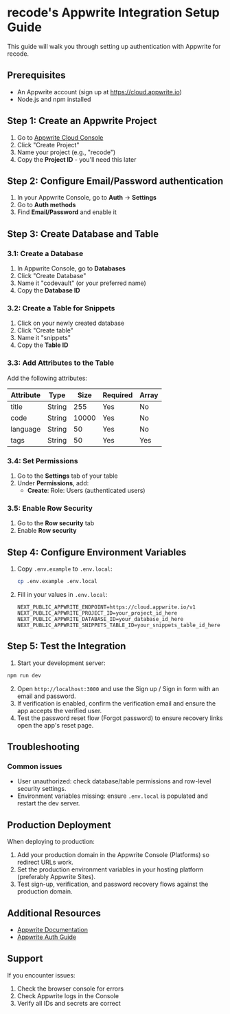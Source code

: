 # recode's Appwrite Integration Setup Guide

This guide will walk you through setting up authentication with Appwrite for recode.

## Prerequisites

- An Appwrite account (sign up at https://cloud.appwrite.io)
- Node.js and npm installed

## Step 1: Create an Appwrite Project

1. Go to [Appwrite Cloud Console](https://cloud.appwrite.io)
2. Click "Create Project"
3. Name your project (e.g., "recode")
4. Copy the **Project ID** - you'll need this later

## Step 2: Configure Email/Password authentication

1. In your Appwrite Console, go to **Auth** → **Settings**
2. Go to **Auth methods**
3. Find **Email/Password** and enable it

## Step 3: Create Database and Table

### 3.1: Create a Database

1. In Appwrite Console, go to **Databases**
2. Click "Create Database"
3. Name it "codevault" (or your preferred name)
4. Copy the **Database ID**

### 3.2: Create a Table for Snippets

1. Click on your newly created database
2. Click "Create table"
3. Name it "snippets"
4. Copy the **Table ID**

### 3.3: Add Attributes to the Table

Add the following attributes:

| Attribute | Type   | Size  | Required | Array |
| --------- | ------ | ----- | -------- | ----- |
| title     | String | 255   | Yes      | No    |
| code      | String | 10000 | Yes      | No    |
| language  | String | 50    | Yes      | No    |
| tags      | String | 50    | Yes      | Yes   |

### 3.4: Set Permissions

1. Go to the **Settings** tab of your table
2. Under **Permissions**, add:
   - **Create**: Role: Users (authenticated users)

### 3.5: Enable Row Security

1. Go to the **Row security** tab
2. Enable **Row security**

## Step 4: Configure Environment Variables

1. Copy `.env.example` to `.env.local`:

   ```bash
   cp .env.example .env.local
   ```

2. Fill in your values in `.env.local`:
   ```env
   NEXT_PUBLIC_APPWRITE_ENDPOINT=https://cloud.appwrite.io/v1
   NEXT_PUBLIC_APPWRITE_PROJECT_ID=your_project_id_here
   NEXT_PUBLIC_APPWRITE_DATABASE_ID=your_database_id_here
   NEXT_PUBLIC_APPWRITE_SNIPPETS_TABLE_ID=your_snippets_table_id_here
   ```

## Step 5: Test the Integration

1. Start your development server:

```bash
npm run dev
```

2. Open `http://localhost:3000` and use the Sign up / Sign in form with an email and password.
3. If verification is enabled, confirm the verification email and ensure the app accepts the verified user.
4. Test the password reset flow (Forgot password) to ensure recovery links open the app's reset page.

## Troubleshooting

### Common issues

- User unauthorized: check database/table permissions and row-level security settings.
- Environment variables missing: ensure `.env.local` is populated and restart the dev server.

## Production Deployment

When deploying to production:

1. Add your production domain in the Appwrite Console (Platforms) so redirect URLs work.
2. Set the production environment variables in your hosting platform (preferably Appwrite Sites).
3. Test sign-up, verification, and password recovery flows against the production domain.

## Additional Resources

- [Appwrite Documentation](https://appwrite.io/docs)
- [Appwrite Auth Guide](https://appwrite.io/docs/products/auth)

## Support

If you encounter issues:

1. Check the browser console for errors
2. Check Appwrite logs in the Console
3. Verify all IDs and secrets are correct

